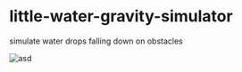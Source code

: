 # little-water-gravity-simulator
simulate water drops falling down on obstacles 

![asd](https://media.discordapp.net/attachments/937402841377685525/999006648502849588/unknown.png?width=960&height=540)
